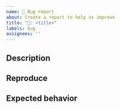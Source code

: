 ```yaml
---
name: 🐛 Bug report
about: Create a report to help us improve
title: "🐛: <title>"
labels: bug
assignees: ''
---
```


## Description
<!-- Short description -->

## Reproduce
<!-- Steps to reproduce - Add relevant screenshots -->

## Expected behavior
<!-- Avoid ambiguity -->
  